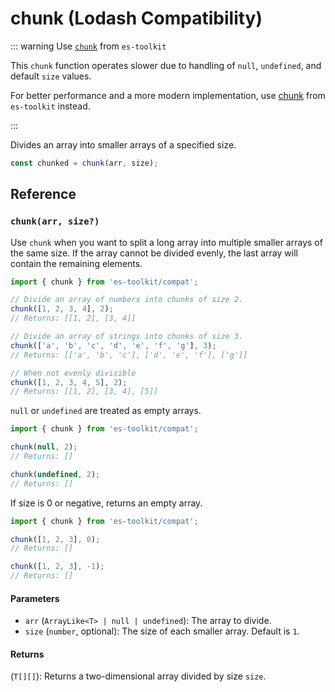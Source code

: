 # chunk (Lodash Compatibility)

::: warning Use [`chunk`](../../array/chunk.md) from `es-toolkit`

This `chunk` function operates slower due to handling of `null`, `undefined`, and default `size` values.

For better performance and a more modern implementation, use [chunk](../../array/chunk.md) from `es-toolkit` instead.

:::

Divides an array into smaller arrays of a specified size.

```typescript
const chunked = chunk(arr, size);
```

## Reference

### `chunk(arr, size?)`

Use `chunk` when you want to split a long array into multiple smaller arrays of the same size. If the array cannot be divided evenly, the last array will contain the remaining elements.

```typescript
import { chunk } from 'es-toolkit/compat';

// Divide an array of numbers into chunks of size 2.
chunk([1, 2, 3, 4], 2);
// Returns: [[1, 2], [3, 4]]

// Divide an array of strings into chunks of size 3.
chunk(['a', 'b', 'c', 'd', 'e', 'f', 'g'], 3);
// Returns: [['a', 'b', 'c'], ['d', 'e', 'f'], ['g']]

// When not evenly divisible
chunk([1, 2, 3, 4, 5], 2);
// Returns: [[1, 2], [3, 4], [5]]
```

`null` or `undefined` are treated as empty arrays.

```typescript
import { chunk } from 'es-toolkit/compat';

chunk(null, 2);
// Returns: []

chunk(undefined, 2);
// Returns: []
```

If size is 0 or negative, returns an empty array.

```typescript
import { chunk } from 'es-toolkit/compat';

chunk([1, 2, 3], 0);
// Returns: []

chunk([1, 2, 3], -1);
// Returns: []
```

#### Parameters

- `arr` (`ArrayLike<T> | null | undefined`): The array to divide.
- `size` (`number`, optional): The size of each smaller array. Default is `1`.

#### Returns

(`T[][]`): Returns a two-dimensional array divided by size `size`.
